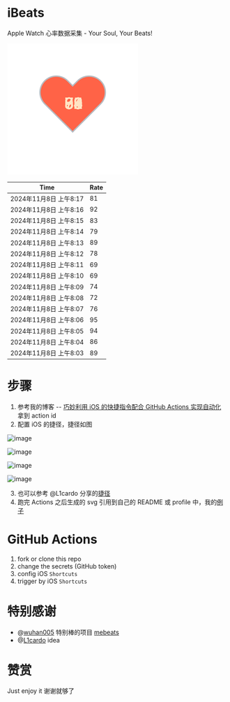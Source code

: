 # iBeats
Apple Watch 心率数据采集 - Your Soul, Your Beats!

![](./files/heart.svg)

<!--START_SECTION:my_heart_rate-->
| Time | Rate | 
 | ---- | ---- | 
| 2024年11月8日 上午8:17 | 81 |
| 2024年11月8日 上午8:16 | 92 |
| 2024年11月8日 上午8:15 | 83 |
| 2024年11月8日 上午8:14 | 79 |
| 2024年11月8日 上午8:13 | 89 |
| 2024年11月8日 上午8:12 | 78 |
| 2024年11月8日 上午8:11 | 69 |
| 2024年11月8日 上午8:10 | 69 |
| 2024年11月8日 上午8:09 | 74 |
| 2024年11月8日 上午8:08 | 72 |
| 2024年11月8日 上午8:07 | 76 |
| 2024年11月8日 上午8:06 | 95 |
| 2024年11月8日 上午8:05 | 94 |
| 2024年11月8日 上午8:04 | 86 |
| 2024年11月8日 上午8:03 | 89 |

<!--END_SECTION:my_heart_rate-->

# 步骤
1. 参考我的博客 -- [巧妙利用 iOS 的快捷指令配合 GitHub Actions 实现自动化](https://github.com/yihong0618/gitblog/issues/198) 拿到 action id
2. 配置 iOS 的捷径，捷径如图

![image](https://user-images.githubusercontent.com/15976103/122154218-0db0b480-ce97-11eb-93bb-5aec07c558dc.png)

![image](https://user-images.githubusercontent.com/15976103/122154236-186b4980-ce97-11eb-8e4b-70551a0391ae.png)

![image](https://user-images.githubusercontent.com/15976103/122154268-2d47dd00-ce97-11eb-902e-3acf292265a9.png)

![image](https://user-images.githubusercontent.com/15976103/122174055-fa144680-ceb4-11eb-9be2-3eb83cd516f7.png)

3. 也可以参考 @L1cardo 分享的[捷径](https://www.icloud.com/shortcuts/6ab6047b459c41ad822ad6b94b1c03d4)
4. 跑完 Actions 之后生成的 svg 引用到自己的 README 或 profile 中，我的[例子](https://github.com/yihong0618) 

# GitHub Actions

1. fork or clone this repo
2. change the secrets (GitHub token)
3. config iOS `Shortcuts` 
4. trigger by iOS `Shortcuts`

# 特别感谢
- @[wuhan005](https://github.com/wuhan005) 特别棒的项目 [mebeats](https://github.com/wuhan005/mebeats)
- @[L1cardo](https://github.com/L1cardo) idea

# 赞赏
Just enjoy it
谢谢就够了
